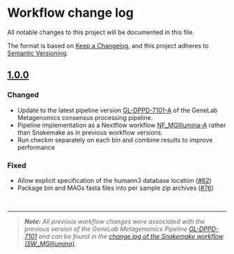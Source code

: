 # Workflow change log

All notable changes to this project will be documented in this file.

The format is based on [Keep a Changelog](https://keepachangelog.com/en/1.0.0/),
and this project adheres to [Semantic Versioning](https://semver.org/spec/v2.0.0.html).


## [1.0.0](https://github.com/nasa/GeneLab_Data_Processing/tree/NF_MGIllumina_1.0.0/Metagenomics/Illumina/Workflow_Documentation/NF_MGIllumina-A)

### Changed
- Update to the latest pipeline version [GL-DPPD-7101-A](../../Pipeline_GL-DPPD-7107_Versions/GL-DPPD-7107-A.md) 
of the GeneLab Metagenomics consensus processing pipeline.
- Pipeline implementation as a Nextflow workflow [NF_MGIllumina-A](./) rather than Snakemake as in 
previous workflow versions.
- Run checkm separately on each bin and combine results to improve performance

### Fixed
- Allow explicit specification of the humann3 database location ([#62](https://github.com/nasa/GeneLab_Data_Processing/issues/62))
- Package bin and MAGs fasta files into per sample zip archives ([#76](https://github.com/nasa/GeneLab_Data_Processing/issues/76))

<BR>

---

> ***Note:** All previous workflow changes were associated with the previous version of the GeneLab Metagenomics Pipeline
[GL-DPPD-7101](../../Pipeline_GL-DPPD-7107_Versions/GL-DPPD-7107.md) and can be found in the
[change log of the Snakemake workflow (SW_MGIllumina)](../SW_MGIllumina/CHANGELOG.md).*